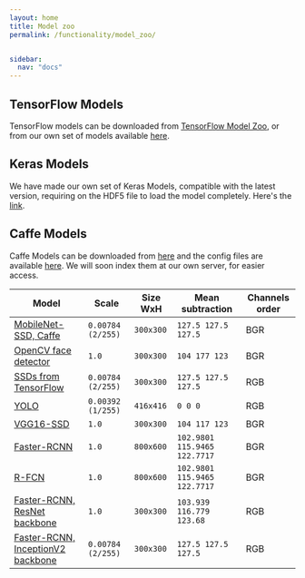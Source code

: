 ```yaml
---
layout: home
title: Model zoo
permalink: /functionality/model_zoo/


sidebar:
  nav: "docs"
---
```


## TensorFlow Models
TensorFlow models can be downloaded from [TensorFlow Model Zoo](https://github.com/tensorflow/models/blob/master/research/object_detection/g3doc/detection_model_zoo.md), or from our own set of models available [here](http://jderobot.org/store/deeplearning-networks/TensorFlow/).

## Keras Models
We have made our own set of Keras Models, compatible with the latest version, requiring on the HDF5 file to load the model completely.
Here's the [link](http://jderobot.org/store/deeplearning-networks/Keras/).

## Caffe Models
Caffe Models can be downloaded from [here](https://github.com/opencv/opencv/tree/master/samples/dnn#model-zoo) and the config files are available [here](https://github.com/opencv/opencv_extra/tree/master/testdata/dnn). We will soon index them at our own server, for easier access. 


|    Model | Scale |   Size WxH|   Mean subtraction | Channels order |
|---------------|-------|-----------|--------------------|-------|
| [MobileNet-SSD, Caffe](https://github.com/chuanqi305/MobileNet-SSD/) | `0.00784 (2/255)` | `300x300` | `127.5 127.5 127.5` | BGR |
| [OpenCV face detector](https://github.com/opencv/opencv/tree/master/samples/dnn/face_detector) | `1.0` | `300x300` | `104 177 123` | BGR |
| [SSDs from TensorFlow](https://github.com/tensorflow/models/tree/master/research/object_detection/) | `0.00784 (2/255)` | `300x300` | `127.5 127.5 127.5` | RGB |
| [YOLO](https://pjreddie.com/darknet/yolo/) | `0.00392 (1/255)` | `416x416` | `0 0 0` | RGB |
| [VGG16-SSD](https://github.com/weiliu89/caffe/tree/ssd) | `1.0` | `300x300` | `104 117 123` | BGR |
| [Faster-RCNN](https://github.com/rbgirshick/py-faster-rcnn) | `1.0` | `800x600` | `102.9801 115.9465 122.7717` | BGR |
| [R-FCN](https://github.com/YuwenXiong/py-R-FCN) | `1.0` | `800x600` | `102.9801 115.9465 122.7717` | BGR |
| [Faster-RCNN, ResNet backbone](https://github.com/tensorflow/models/tree/master/research/object_detection/) | `1.0` | `300x300` | `103.939 116.779 123.68` | RGB |
| [Faster-RCNN, InceptionV2 backbone](https://github.com/tensorflow/models/tree/master/research/object_detection/) | `0.00784 (2/255)` | `300x300` | `127.5 127.5 127.5` | RGB |

